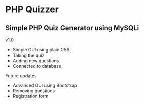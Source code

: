 # PHP Quizzer

## Simple PHP Quiz Generator using MySQLi

v1.0
- Simple GUI using plain CSS
- Taking the quiz
- Adding new questions
- Connected to database

Future updates
- Advanced GUI using Bootstrap
- Removing questions
- Registration form
